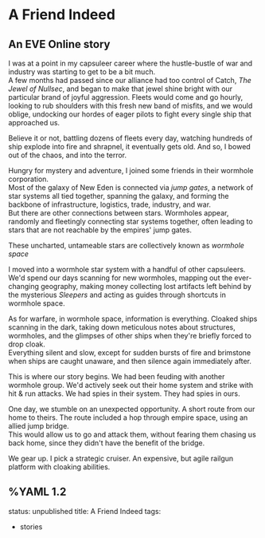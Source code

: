 # A Friend Indeed
## An EVE Online story

I was at a point in my capsuleer career where the hustle-bustle of war and industry was starting to get to be a bit much.  
A few months had passed since our alliance had too control of Catch, *The Jewel of Nullsec*, and began to make that jewel shine bright with our particular brand of joyful aggression. Fleets would come and go hourly, looking to rub shoulders with this fresh new band of misfits, and we would oblige, undocking our hordes of eager pilots to fight every single ship that approached us.  

Believe it or not, battling dozens of fleets every day, watching hundreds of ship explode into fire and shrapnel, it eventually gets old. And so, I bowed out of the chaos, and into the terror.  
  
Hungry for mystery and adventure, I joined some friends in their wormhole corporation.  
Most of the galaxy of New Eden is connected via *jump gates*, a network of star systems all tied together, spanning the galaxy, and forming the backbone of infrastructure, logistics, trade, industry, and war.  
But there are other connections between stars. Wormholes appear, randomly and fleetingly connecting star systems together, often leading to stars that are not reachable by the empires' jump gates.  
  
These uncharted, untameable stars are collectively known as *wormhole space*  
  
I moved into a wormhole star system with  a handful of other capsuleers. We'd spend our days scanning for new wormholes, mapping out the ever-changing geography, making money collecting lost artifacts left behind by the mysterious *Sleepers* and acting as guides through shortcuts in wormhole space. 
   
As for warfare, in wormhole space, information is everything. Cloaked ships scanning in the dark, taking down meticulous notes about structures, wormholes, and the glimpses of other ships when they're briefly forced to drop cloak.  
Everything silent and slow, except for sudden bursts of fire and brimstone when ships are caught unaware, and then silence again immediately after.  
   
This is where our story begins.
We had been feuding with another wormhole group. We'd actively seek out their home system and strike with hit & run attacks. We had spies in their system. They had spies in ours.  
  
One day, we stumble on an unexpected opportunity. A short route from our home to theirs. The route included a hop through empire space, using an allied jump bridge.  
This would allow us to go and attack them, without fearing them chasing us back home, since they didn't have the benefit of the bridge.  
  
We gear up. I pick a strategic cruiser. An expensive, but agile railgun platform with cloaking abilities. 

%YAML 1.2
---
status: unpublished
title: A Friend Indeed
tags:
  - stories
